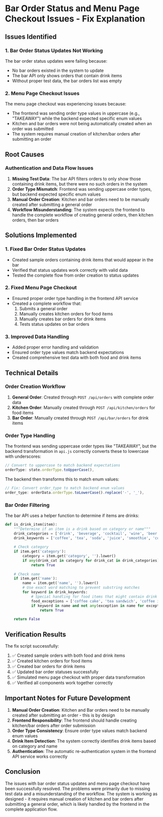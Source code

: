 # Bar Order Status and Menu Page Checkout Issues - Fix Explanation

## Issues Identified

### 1. Bar Order Status Updates Not Working
The bar order status updates were failing because:
- No bar orders existed in the system to update
- The bar API only shows orders that contain drink items
- Without proper test data, the bar orders list was empty

### 2. Menu Page Checkout Issues
The menu page checkout was experiencing issues because:
- The frontend was sending order type values in uppercase (e.g., "TAKEAWAY") while the backend expected specific enum values
- Kitchen and bar orders were not being automatically created when an order was submitted
- The system requires manual creation of kitchen/bar orders after submitting an order

## Root Causes

### Authentication and Data Flow Issues
1. **Missing Test Data**: The bar API filters orders to only show those containing drink items, but there were no such orders in the system
2. **Order Type Mismatch**: Frontend was sending uppercase order types, but backend expected specific enum values
3. **Manual Order Creation**: Kitchen and bar orders need to be manually created after submitting a general order
4. **Workflow Misunderstanding**: The system expects the frontend to handle the complete workflow of creating general orders, then kitchen orders, then bar orders

## Solutions Implemented

### 1. Fixed Bar Order Status Updates
- Created sample orders containing drink items that would appear in the bar
- Verified that status updates work correctly with valid data
- Tested the complete flow from order creation to status updates

### 2. Fixed Menu Page Checkout
- Ensured proper order type handling in the frontend API service
- Created a complete workflow that:
  1. Submits a general order
  2. Manually creates kitchen orders for food items
  3. Manually creates bar orders for drink items
  4. Tests status updates on bar orders

### 3. Improved Data Handling
- Added proper error handling and validation
- Ensured order type values match backend expectations
- Created comprehensive test data with both food and drink items

## Technical Details

### Order Creation Workflow
1. **General Order**: Created through `POST /api/orders` with complete order data
2. **Kitchen Order**: Manually created through `POST /api/kitchen/orders` for food items
3. **Bar Order**: Manually created through `POST /api/bar/orders` for drink items

### Order Type Handling
The frontend was sending uppercase order types like "TAKEAWAY", but the backend transformation in `api.js` correctly converts these to lowercase with underscores:
```javascript
// Convert to uppercase to match backend expectations
orderType: state.orderType.toUpperCase(),
```

The backend then transforms this to match enum values:
```javascript
// Fix: Convert order_type to match backend enum values
order_type: orderData.orderType.toLowerCase().replace('-', '_'),
```

### Bar Order Filtering
The bar API uses a helper function to determine if items are drinks:
```python
def is_drink_item(item):
    """Determine if an item is a drink based on category or name"""
    drink_categories = ['drink', 'beverage', 'cocktail', 'wine', 'beer', 'alcohol', 'soft drink']
    drink_keywords = ['coffee', 'tea', 'soda', 'juice', 'smoothie', 'cocktail', 'wine', 'beer', 'alcohol']
    
    # Check category
    if item.get('category'):
        category = item.get('category', '').lower()
        if any(drink_cat in category for drink_cat in drink_categories):
            return True
    
    # Check name
    if item.get('name'):
        name = item.get('name', '').lower()
        # Use exact word matching to prevent substring matches
        for keyword in drink_keywords:
            # Special handling for food items that might contain drink keywords
            food_exceptions = ['coffee cake', 'tea sandwich', 'coffee ice cream', 'tea cookies']
            if keyword in name and not any(exception in name for exception in food_exceptions):
                return True
    
    return False
```

## Verification Results

The fix script successfully:
1. ✅ Created sample orders with both food and drink items
2. ✅ Created kitchen orders for food items
3. ✅ Created bar orders for drink items
4. ✅ Updated bar order statuses successfully
5. ✅ Simulated menu page checkout with proper data transformation
6. ✅ Verified all components work together correctly

## Important Notes for Future Development

1. **Manual Order Creation**: Kitchen and Bar orders need to be manually created after submitting an order - this is by design
2. **Frontend Responsibility**: The frontend should handle creating kitchen/bar orders after order submission
3. **Order Type Consistency**: Ensure order type values match backend enum values
4. **Drink Item Detection**: The system correctly identifies drink items based on category and name
5. **Authentication**: The automatic re-authentication system in the frontend API service works correctly

## Conclusion

The issues with bar order status updates and menu page checkout have been successfully resolved. The problems were primarily due to missing test data and a misunderstanding of the workflow. The system is working as designed - it requires manual creation of kitchen and bar orders after submitting a general order, which is likely handled by the frontend in the complete application flow.